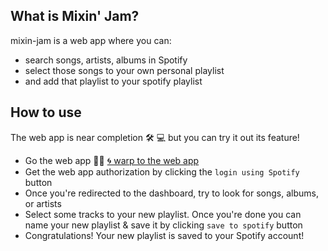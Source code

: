 ## What is Mixin' Jam?
mixin-jam is a web app where you can:
- search songs, artists, albums in Spotify
- select those songs to your own personal playlist
- and add that playlist to your spotify playlist

## How to use

The web app is near completion :hammer_and_wrench: :computer: but you can try it out its feature!

- Go the web app :tipping_hand_man: [🌀 warp to the web app](https://izamghali.github.io/mixin-jam/#/mixin-jam)
- Get the web app authorization by clicking the `login using Spotify` button
- Once you're redirected to the dashboard, try to look for songs, albums, or artists
- Select some tracks to your new playlist. Once you're done you can name your new playlist & save it by clicking `save to spotify` button
- Congratulations! Your new playlist is saved to your Spotify account!

